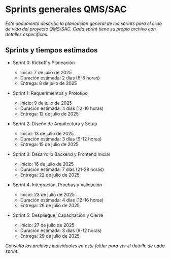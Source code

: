 # Sprints generales QMS/SAC

_Este documento describe la planeación general de los sprints para el ciclo de vida del proyecto QMS/SAC. Cada sprint tiene su propio archivo con detalles específicos._

## Sprints y tiempos estimados

- Sprint 0: Kickoff y Planeación

  - Inicio: 7 de julio de 2025
  - Duración estimada: 2 días (6-8 horas)
  - Entrega: 8 de julio de 2025

- Sprint 1: Requerimientos y Prototipo

  - Inicio: 9 de julio de 2025
  - Duración estimada: 4 días (12-16 horas)
  - Entrega: 12 de julio de 2025

- Sprint 2: Diseño de Arquitectura y Setup

  - Inicio: 13 de julio de 2025
  - Duración estimada: 3 días (9-12 horas)
  - Entrega: 15 de julio de 2025

- Sprint 3: Desarrollo Backend y Frontend Inicial

  - Inicio: 16 de julio de 2025
  - Duración estimada: 7 días (21-28 horas)
  - Entrega: 22 de julio de 2025

- Sprint 4: Integración, Pruebas y Validación

  - Inicio: 23 de julio de 2025
  - Duración estimada: 4 días (12-16 horas)
  - Entrega: 26 de julio de 2025

- Sprint 5: Despliegue, Capacitación y Cierre
  - Inicio: 27 de julio de 2025
  - Duración estimada: 3 días (9-12 horas)
  - Entrega: 29 de julio de 2025

_Consulta los archivos individuales en este folder para ver el detalle de cada sprint._
